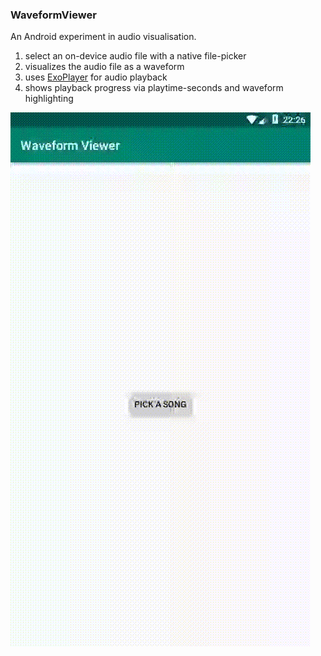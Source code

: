 ### WaveformViewer

An Android experiment in audio visualisation.

1. select an on-device audio file with a native file-picker
1. visualizes the audio file as a waveform
1. uses [ExoPlayer](https://exoplayer.dev/) for audio playback
1. shows playback progress via playtime-seconds and waveform highlighting

![WaveformViewer](WaveformViewer.gif)